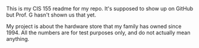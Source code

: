 This is my CIS 155 readme for my repo.  It's supposed to show up on GitHub but Prof. G hasn't shown us that yet.

My project is about the hardware store that my family has owned since 1994.  All the numbers are for test purposes only, and do not actually mean anything.
